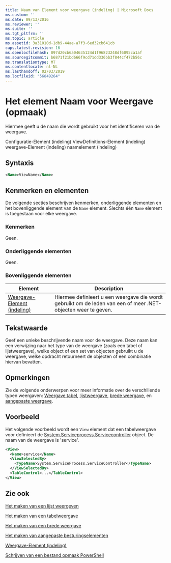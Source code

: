 ```yaml
---
title: Naam van Element voor weergave (indeling) | Microsoft Docs
ms.custom: ''
ms.date: 09/13/2016
ms.reviewer: ''
ms.suite: ''
ms.tgt_pltfrm: ''
ms.topic: article
ms.assetid: 3a31010d-1db9-44ae-a7f3-6ed32cb641cb
caps.latest.revision: 16
ms.openlocfilehash: 097d20cb6a04635124d1f96823248df6095ca1af
ms.sourcegitcommit: b6871f21bd666f9cd71dd336bb3f844cf472b56c
ms.translationtype: MT
ms.contentlocale: nl-NL
ms.lasthandoff: 02/03/2019
ms.locfileid: "56849264"
---
```

# <a name="name-element-for-view-format"></a>Het element Naam voor Weergave (opmaak)

Hiermee geeft u de naam die wordt gebruikt voor het identificeren van de weergave.

Configuratie-Element (indeling) ViewDefinitions-Element (indeling) weergave-Element (indeling) naamelement (indeling)

## <a name="syntax"></a>Syntaxis

```xml
<Name>ViewName</Name>
```

## <a name="attributes-and-elements"></a>Kenmerken en elementen

De volgende secties beschrijven kenmerken, onderliggende elementen en het bovenliggende element van de `Name` element. Slechts één `Name` element is toegestaan voor elke weergave.

### <a name="attributes"></a>Kenmerken

Geen.

### <a name="child-elements"></a>Onderliggende elementen

Geen.

### <a name="parent-elements"></a>Bovenliggende elementen

|Element|Description|
|-------------|-----------------|
|[Weergave-Element (indeling)](./view-element-format.md)|Hiermee definieert u een weergave die wordt gebruikt om de leden van een of meer .NET-objecten weer te geven.|

## <a name="text-value"></a>Tekstwaarde

Geef een unieke beschrijvende naam voor de weergave. Deze naam kan een verwijzing naar het type van de weergave (zoals een tabel of lijstweergave), welke object of een set van objecten gebruikt u de weergave, welke opdracht retourneert de objecten of een combinatie hiervan bevatten.

## <a name="remarks"></a>Opmerkingen

Zie de volgende onderwerpen voor meer informatie over de verschillende typen weergaven: [Weergave tabel](./creating-a-table-view.md), [lijstweergave](./creating-a-list-view.md), [brede weergave](./creating-a-wide-view.md), en [aangepaste weergave](./creating-custom-controls.md).

## <a name="example"></a>Voorbeeld

Het volgende voorbeeld wordt een `View` element dat een tabelweergave voor definieert de [System.Serviceprocess.Servicecontroller](/dotnet/api/System.ServiceProcess.ServiceController) object. De naam van de weergave is 'service'.

```xml
<View>
  <Name>service</Name>
  <ViewSelectedBy>
    <TypeName>System.ServiceProcess.ServiceController</TypeName>
  </ViewSelectedBy>
  <TableControl>...</TableControl>
</View>

```

## <a name="see-also"></a>Zie ook

[Het maken van een lijst weergeven](./creating-a-list-view.md)

[Het maken van een tabelweergave](./creating-a-table-view.md)

[Het maken van een brede weergave](./creating-a-wide-view.md)

[Het maken van aangepaste besturingselementen](./creating-custom-controls.md)

[Weergave-Element (indeling)](./view-element-format.md)

[Schrijven van een bestand opmaak PowerShell](./writing-a-powershell-formatting-file.md)
